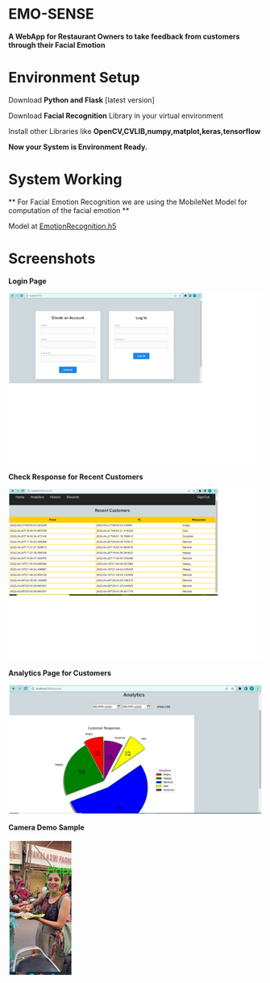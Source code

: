 # EMO-SENSE  
**A WebApp for Restaurant Owners to take feedback from customers through their Facial Emotion**  

# Environment Setup  

Download **Python and Flask** [latest version]  

Download **Facial Recognition** Library in your virtual environment

Install other Libraries like **OpenCV,CVLIB,numpy,matplot,keras,tensorflow**  

**Now your System is Environment Ready.**  

# System Working  

** For Facial Emotion Recognition we are using the MobileNet Model for computation of the facial emotion **  

Model at [EmotionRecognition.h5](/model/Emotion_Detection.h5)  

# Screenshots  

**Login Page**  

![Login Page](ScreenShots/login&signup.png)  

**Check Response for Recent Customers**  

![RecentCustomers](ScreenShots/RecentCustomers.png)  

**Analytics Page for Customers**

![Analytics](ScreenShots/analytics.png)  

**Camera Demo Sample**  

![Camera Demo](ScreenShots/FaceDemo.png)

